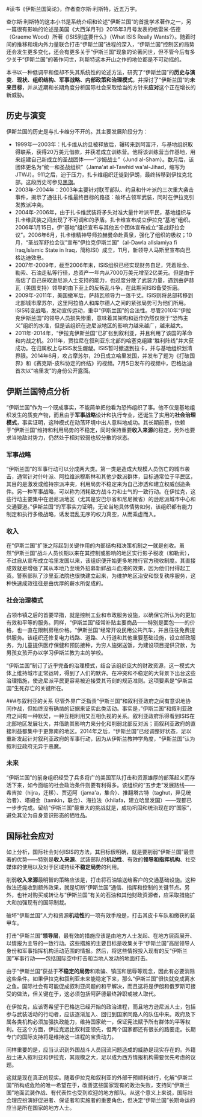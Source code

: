 \#读书《伊斯兰国简论》，作者查尔斯·利斯特，近五万字。

查尔斯·利斯特的这本小书是系统介绍和论述“伊斯兰国”的首批学术著作之一，另一篇很有影响的论述是美国《大西洋月刊》2015年3月号发表的格雷米·伍德（Graeme Wood）所著《ISIS到底要什么》（What ISIS Really Wants?）。随着时间的推移和境内外力量联合打击“伊斯兰国”进程的深入，“伊斯兰国”控制区的局势还会发生更多变化，还会有更多关于“伊斯兰国”现象的论著问世，但不管今后有多少关于“伊斯兰国”的著作问世，利斯特这本开山之作的地位都是不可动摇的。

本书以一种低调平和但却不失其系统性的论述方法，研究了“伊斯兰国”的**历史与演变**、**现状、组织结构、军事战略、内部政策和治理模式**，并探讨了“伊斯兰国”的**未来目标**，并从近期和长期角度分析国际社会采取恰当的方针来**应对**这个正在增长的新威胁。

## 历史与演变
伊斯兰国的历史是与扎卡维分不开的。其主要发展阶段分为：
 - 1999年—2003年：扎卡维从约旦被释放后，辗转来到阿富汗，与基地组织取得联系，获得20万美元借款，并获准成立训练营。他将该训练营当作基地，用来组建自己新成立的圣战团体——“沙姆战士”（Jund al-Sham）。数月后，该团体更名为“统一和圣战组织”（Jama'at al-Tawhid wa'al-Jihad，缩写为JTWJ）。911之后，迫于压力，扎卡维组织迁徙到伊朗，最终转移到伊拉克北部。这段历史可参见[黑旗](https://github.com/hokingyang/learngit/blob/master/%E9%BB%91%E6%97%97)。
 - 2003年-2004年：2003年主要针对联军部队、约旦和什叶派的三次重大袭击事件，揭示了通往扎卡维最终目标的路径：破坏占领军武装，同时在伊拉克引发教派冲突。
 - 2004年-2006年，由于扎卡维武装将矛头对准大量什叶派平民，基地组织与扎卡维武装之间出现了不可调和的矛盾。扎卡维宣布成立伊拉克“基地”组织。2006年1月15日，伊“基地”组织宣布与其他五个团体宣布成立“圣战舒拉会议”。2006年6月，扎卡维精神导师拉赫曼命赴黄泉，强化了组织的极权；10月，“圣战军舒拉会议”宣布“伊拉克伊斯兰国”（al-Dawla alIslamiya fi Iraq,Islamic State in Iraq，简称ISI）成立，11月，新领导人马斯里宣布向巴格达迪效忠。
 - 2007年-2009年，截至2006年末，ISIS组织已经实现财务自足，凭着赎金、勒索、石油走私等行径，总资产一年内从7000万美元增至2亿美元。但是由于高估了自己获取逊尼派人士支持的能力，也过度分散了武装力量，遇到由萨赫瓦（美国支持）领导的由下至上的反叛乱斗争，在此期间ISIS备受折磨。
 - 2009年-2011年，美国撤军后，萨赫瓦领导力一落千丈。ISIS则将总部转移到北部城市摩苏尔，这里阿拉伯人和库尔德人之间的紧张局势可为他们所用。ISIS转变战略，发动宣传运动，重申“伊斯兰国”的合法性。尽管2010年“伊拉克伊斯兰国”的领导人员损失惨重，意味着其架构和运作仍然仅限于“恐怖主义”组织的水准，但是该组织在逊尼派地区的影响力越来越广，越来越大。
 - 2011年-2014年，“伊拉克伊斯兰国”已扩张到叙利亚，并且利用了该国的革命和内战之机。2011年，贾拉尼在叙利亚东北部的哈塞克组建“胜利阵线”并大获成功。在归属权上与ISIS发生龌龊。ISIS暂时撤退到拉卡，并与基地组织划清界限。2014年6月，攻占摩苏尔，29日成立哈里发国，并发布了题为《打破国界》和《赛克斯-皮科协定的终结》的视频。7月5日发布的视频中，巴格达迪首次以“哈里发”的身份公开露面。
 
 ## 伊斯兰国特点分析
 “伊斯兰国”作为一个既成事实，不能简单把他看为恐怖组织了事。他不仅是基地组织发生的质变产物，而且由于**军事战略**设计和执行专业，还诞生了实用的**社会治理模式**，事实证明，这种模式在动荡环境中出人意料地成功。其长期前景，依赖于“伊斯兰国”维持和利用局势的不稳定，同时保持重要**收入来源**的稳定，另外也要求当地敌对势力，仍然处于相对较弱也较分散的状态。

 ### 军事战略
 “伊斯兰国”的军事行动可以分成两大类。第一类是造成大规模人员伤亡的城市袭击，通常针对什叶派、阿拉维派穆斯林和其他少数派群体，目标通常位于平民区，其目的是激发或维持宗派冲突，利用局势不稳定来为自己渗透和建立权威创造条件。另一种军事战略，可以称为消耗敌方战斗力和士气的一致行动。在伊拉克，这些行动主要集中在逊尼派地区（尤其是安巴尔省和尼尼微省）的逊尼派城市中心和交通要道。”伊斯兰国“的军事实力证明，无论当地具体情势如何，该组织都有能力制定和执行多级战略，诱发混乱无序的权力真空，从而乘虚而入。

### 收入
在“伊斯兰国”扩张之际起到关键作用的内部结构和决策机制之一就是创收。虽然“伊斯兰国”战斗人员长期以来在其控制或影响的地区实行影子税收（和勒索），不过自从宣布成立哈里发国以来，该组织便开始更多地推行官方税收制度。其直接成效就是增强了其从本地乃至境外招募新鲜战斗血液的效果，因为他们付得起工资。警察部队了沙里亚法院也很快建立起来，为维护地区治安和恢复秩序服务，这种快速成效往往是由优厚的薪水所促成的。

### 社会治理模式
占领市镇之后的首要举措，就是控制工业和市政服务设施，以确保它所认为的更加有效和平等的服务。同样，“伊斯兰国”经常补贴主要商品——特别是面包——的价格，也一直在限制房租价格。“伊斯兰国”经常开设民用公共汽车，并且往往免费提供服务。该组织还修复电力线路、道路、人行道和其他重要基础设施，设立邮政服务，为儿童提供医疗保健和预防接种，为穷人施粥送饭，为建设项目提供贷款，为男孩女孩开办以学习伊斯兰教为主的学校。

“伊斯兰国”制订了近乎完备的治理模式，结合该组织庞大的财政资源，这一模式大体上维持城市正常运转，得到了人们的默许。在冲突和不稳定的大背景下出台这些治理措施，使逊尼派平民更容易被迫接受其苛刻的规范准则。这项要素是“伊斯兰国”生死存亡的关键所在。

###与叙利亚的关系
 尽管外界广泛指责“伊斯兰国”和叙利亚政府之间有意识地协同作战，但始终没有确凿的证据来证实此类活动。事实是，”伊斯兰国“和叙利亚政府之间有一种默契，一种互相利用又互相仇视的关系。叙利亚政府乐得看到ISIS在北部地区发展壮大，并借助其影响力来分化和削弱北部反对派；而叙利亚政府的直接利益都集中于更靠南的地区。2014年之后，“伊斯兰国”已经调整好状态，足以重新发起针对叙利亚政府的军事行动，因为从伊斯兰教神学角度，“伊斯兰国”认为叙利亚政府无异于恶魔。

 ### 未来
 “伊斯兰国”的前身组织经受了兵多将广的美国军队打击和资源雄厚的部落起义而存活下来，如今面临的社会政治条件则要有利得多。该组织的“五步走”发展路线——希吉拉（hijra，迁移）、贾迈阿（jama'a，集合）、推翻塔古特（taghut，异见统治者）、塔姆金（tamkin，联合）、海拉法（khilafa，建立哈里发国）——现都已一步步完成。留给“伊斯兰国”最重大的挑战就是，成功巩固和统治现在的“国家”，避免其沦为自身意识形态的牺牲品。

 ## 国际社会应对
 如上分析，国际社会对付ISIS的方法，其目标很明确，就是要削弱“伊斯兰国”最显著的优势——特别是**收入来源**、武装部队的**机动性**、有效的**领导和指挥机构**、社交媒体的使用以及对于区域持续**不稳定局势**的利用。

 削弱**收入来源**最明智的策略应该是，打击将石油输送给客户的交通基础设施。这种做法还能收到额外效果，就是切断“伊斯兰国”通信、指挥和控制的关键节点。另外，也针对购买或转让与“伊斯兰国”有关的石油和其他财政资源者，应采取措施扩大和加强现有的国际制裁。

 破坏“伊斯兰国”人力和资源**机动性**的一项有效手段是，打击其皮卡车队和缴获的装甲车。

 打击“伊斯兰国”**领导层**，最有效的措施应该是由地方人士发起、在地方层面展开、以情报为主导的一致行动。这些措施的主要目标是收集关于“伊斯兰国”高层领导人身份和军事指挥机构活动范围的情报。然后，将这些情报投入现有的反“伊斯兰国”军事行动——包括国际空中打击和当地人发动的地面打击。

 由于“伊斯兰国”获益于**不稳定的局势**和欺骗、镇压和屈辱等观念，因此有必要消除这些条件。如果伊拉克和叙利亚未来能稳定下来，那么“伊斯兰国”很快就变成离水之鱼。国际社会有可能促成叙利亚问题的和平解决，而且这将是伊朗和俄罗斯可接受的做法，但关键在于，这必须包括阿萨德最终辞职或被人取代。

 在伊拉克，应该寄希望于巴格达已经开始的政治进程，而且地方逊尼派人士，包括参与武装活动的行动者，应该逐渐加入、回归到国家同路人的队伍中来。政府及下属各类机构必须加强执政能力，维持国家统一，保证宪法赋予所有群体的平等权利。在这个方面，伊拉克远比叙利亚领先，但两个国家都还有很长的路要走。长期专门的国际支持将是维持这一进程的宝贵动力。

 同样重要的是，应当认识到外国战斗人员回流问题造成的威胁是现实存在的。外籍战士进入叙利亚和伊拉克，其规模之大，足以成为西方情报机构需要优先考虑的议题。

 这就是现在真正的现实。随着伊拉克和叙利亚的外部干预顺利进行，化解“伊斯兰国”所构成危险的唯一希望在于，改善这些国家现有的政治失败，支持同“伊斯兰国”地面武装作战、有代表性也受到欢迎的地方部队。从这个意义上来说，国际社会理应扮演好促进者、保证者和实施者的重要角色，但决定“伊斯兰国”长期命运的应当是所在国家的地方人士。
